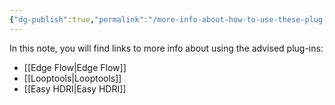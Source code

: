 ```yaml
---
{"dg-publish":true,"permalink":"/more-info-about-how-to-use-these-plug-ins/","noteIcon":""}
---
```


In this note, you will find links to more info about using the advised plug-ins:
- [[Edge Flow\|Edge Flow]]
- [[Looptools\|Looptools]]
- [[Easy HDRI\|Easy HDRI]]